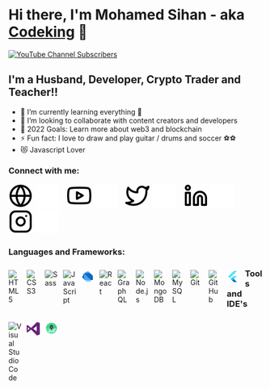 # Hi there, I'm Mohamed Sihan - aka [Codeking][youtube] 👋

[![YouTube Channel Subscribers](https://img.shields.io/youtube/channel/subscribers/UCyAIFPi3AjUJ4772Ur4AyMw?logo=youtube&logoColor=red&style=for-the-badge)][youtube]

## I'm a Husband, Developer, Crypto Trader and Teacher!!

- 🌱 I’m currently learning everything 🤣
- 👯 I’m looking to collaborate with content creators and developers
- 🥅 2022 Goals: Learn more about web3 and blockchain
- ⚡ Fun fact: I love to draw and play guitar / drums and soccer ⚽⚽
- 😻 Javascript Lover

### Connect with me:

[![website](./img/globe-light.svg)](https://shihan167.wixsite.com/my-site#gh-light-mode-only)
[![website](./img/globe-dark.svg)](https://shihan167.wixsite.com/my-site/#gh-dark-mode-only)
&nbsp;&nbsp;
[![website](./img/youtube-light.svg)](https://www.youtube.com/channel/UCyAIFPi3AjUJ4772Ur4AyMw#gh-light-mode-only)
[![website](./img/youtube-dark.svg)](https://www.youtube.com/channel/UCyAIFPi3AjUJ4772Ur4AyMw#gh-dark-mode-only)
&nbsp;&nbsp;
[![website](./img/twitter-light.svg)](https://twitter.com/NilamSihan#gh-light-mode-only)
[![website](./img/twitter-dark.svg)](https://twitter.com/NilamSihan#gh-dark-mode-only)
&nbsp;&nbsp;
[![website](./img/linkedin-light.svg)](www.linkedin.com/in/mohamed-sihan-a803a21b6#gh-light-mode-only)
[![website](./img/linkedin-dark.svg)](www.linkedin.com/in/mohamed-sihan-a803a21b6#gh-dark-mode-only)
&nbsp;&nbsp;
[![website](./img/instagram-light.svg)](https://instagram.com/codeSTACKr#gh-light-mode-only)
[![website](./img/instagram-dark.svg)](https://instagram.com/codeSTACKr#gh-dark-mode-only)

### Languages and Frameworks:

<img align="left" alt="HTML5" width="26px" src="https://cdn.jsdelivr.net/gh/devicons/devicon/icons/html5/html5-original.svg" style="padding-right:10px; padding-top:10px" />
<img align="left" alt="CSS3" width="26px" src="https://cdn.jsdelivr.net/gh/devicons/devicon/icons/css3/css3-original.svg" style="padding-right:10px; padding-top:10px" />
<img align="left" alt="Sass" width="26px" src="https://cdn.jsdelivr.net/gh/devicons/devicon/icons/sass/sass-original.svg" style="padding-right:10px; padding-top:10px" />
<img align="left" alt="JavaScript" width="26px" src="https://cdn.jsdelivr.net/gh/devicons/devicon/icons/javascript/javascript-original.svg" style="padding-right:10px; padding-top:10px" />
<img align="left" alt="Dart" width="26px" src="./img/dart.svg" style="padding-right:10px; padding-top:10px" />
<img align="left" alt="React" width="26px" src="https://cdn.jsdelivr.net/gh/devicons/devicon/icons/react/react-original.svg" style="padding-right:10px; padding-top:10px" />
<img align="left" alt="GraphQL" width="26px" src="https://cdn.jsdelivr.net/gh/devicons/devicon/icons/graphql/graphql-plain.svg" style="padding-right:10px; padding-top:10px" />
<img align="left" alt="Node.js" width="26px" src="https://cdn.jsdelivr.net/gh/devicons/devicon/icons/nodejs/nodejs-original.svg" style="padding-right:10px; padding-top:10px" />
<img align="left" alt="MongoDB" width="26px" src="https://cdn.jsdelivr.net/gh/devicons/devicon/icons/mongodb/mongodb-original.svg" style="padding-right:10px; padding-top:10px" />
<img align="left" alt="MySQL" width="26px" src="https://cdn.jsdelivr.net/gh/devicons/devicon/icons/mysql/mysql-original.svg" style="padding-right:10px; padding-top:10px" />
<img align="left" alt="Git" width="26px" src="https://cdn.jsdelivr.net/gh/devicons/devicon/icons/git/git-original.svg" style="padding-right:10px; padding-top:10px" />
<img align="left" alt="GitHub" width="26px" src="https://user-images.githubusercontent.com/3369400/139447912-e0f43f33-6d9f-45f8-be46-2df5bbc91289.png" style="padding-right:10px; padding-top:10px" />
<img align="left" alt="Flutter" width="26px" src="./img/flutter.svg" style="padding-right:10px; padding-top:10px" />

### Tools and IDE's

<img align="left" alt="Visual Studio Code" width="26px" src="https://cdn.jsdelivr.net/gh/devicons/devicon/icons/vscode/vscode-original.svg" style="padding-right:10px; padding-top:10px" />
<img align="left" alt="Visual Studio" width="26px" src="./img/visualstudio.png" style="padding-right:10px; padding-top:10px; fill: #68217A" />
<img align="left" alt="GitHub" width="26px" src="./img/android-studio.svg" style="padding-right:10px; padding-top:10px" />

[youtube]: https://www.youtube.com/channel/UCyAIFPi3AjUJ4772Ur4AyMw

